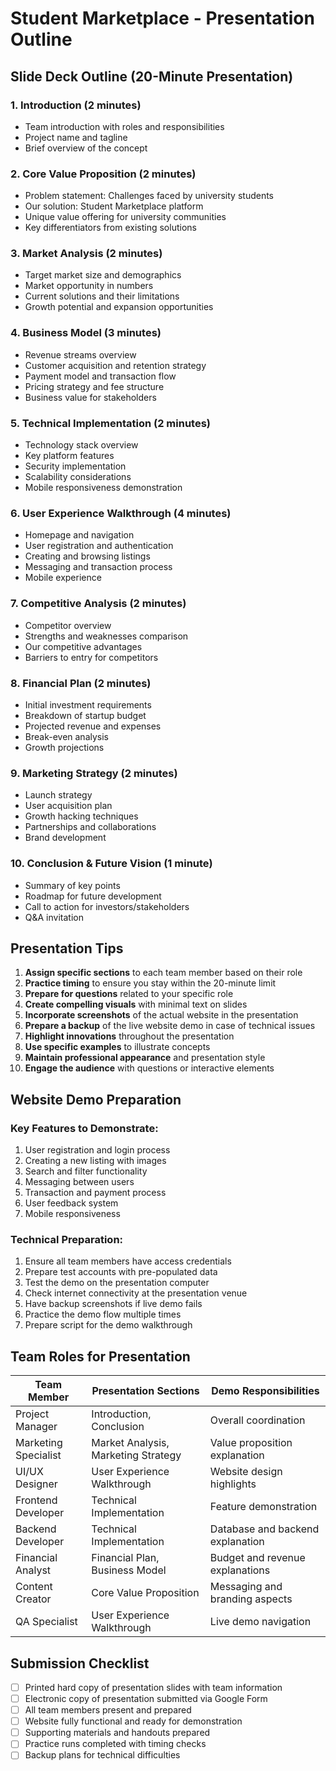 # Student Marketplace - Presentation Outline

## Slide Deck Outline (20-Minute Presentation)

### 1. Introduction (2 minutes)
- Team introduction with roles and responsibilities
- Project name and tagline
- Brief overview of the concept

### 2. Core Value Proposition (2 minutes)
- Problem statement: Challenges faced by university students
- Our solution: Student Marketplace platform
- Unique value offering for university communities
- Key differentiators from existing solutions

### 3. Market Analysis (2 minutes)
- Target market size and demographics
- Market opportunity in numbers
- Current solutions and their limitations
- Growth potential and expansion opportunities

### 4. Business Model (3 minutes)
- Revenue streams overview
- Customer acquisition and retention strategy
- Payment model and transaction flow
- Pricing strategy and fee structure
- Business value for stakeholders

### 5. Technical Implementation (2 minutes)
- Technology stack overview
- Key platform features
- Security implementation
- Scalability considerations
- Mobile responsiveness demonstration

### 6. User Experience Walkthrough (4 minutes)
- Homepage and navigation
- User registration and authentication
- Creating and browsing listings
- Messaging and transaction process
- Mobile experience

### 7. Competitive Analysis (2 minutes)
- Competitor overview
- Strengths and weaknesses comparison
- Our competitive advantages
- Barriers to entry for competitors

### 8. Financial Plan (2 minutes)
- Initial investment requirements
- Breakdown of startup budget
- Projected revenue and expenses
- Break-even analysis
- Growth projections

### 9. Marketing Strategy (2 minutes)
- Launch strategy
- User acquisition plan
- Growth hacking techniques
- Partnerships and collaborations
- Brand development

### 10. Conclusion & Future Vision (1 minute)
- Summary of key points
- Roadmap for future development
- Call to action for investors/stakeholders
- Q&A invitation

## Presentation Tips

1. **Assign specific sections** to each team member based on their role
2. **Practice timing** to ensure you stay within the 20-minute limit
3. **Prepare for questions** related to your specific role
4. **Create compelling visuals** with minimal text on slides
5. **Incorporate screenshots** of the actual website in the presentation
6. **Prepare a backup** of the live website demo in case of technical issues
7. **Highlight innovations** throughout the presentation
8. **Use specific examples** to illustrate concepts
9. **Maintain professional appearance** and presentation style
10. **Engage the audience** with questions or interactive elements

## Website Demo Preparation

### Key Features to Demonstrate:
1. User registration and login process
2. Creating a new listing with images
3. Search and filter functionality
4. Messaging between users
5. Transaction and payment process
6. User feedback system
7. Mobile responsiveness

### Technical Preparation:
1. Ensure all team members have access credentials
2. Prepare test accounts with pre-populated data
3. Test the demo on the presentation computer
4. Check internet connectivity at the presentation venue
5. Have backup screenshots if live demo fails
6. Practice the demo flow multiple times
7. Prepare script for the demo walkthrough

## Team Roles for Presentation

| Team Member | Presentation Sections | Demo Responsibilities |
|-------------|------------------------|------------------------|
| Project Manager | Introduction, Conclusion | Overall coordination |
| Marketing Specialist | Market Analysis, Marketing Strategy | Value proposition explanation |
| UI/UX Designer | User Experience Walkthrough | Website design highlights |
| Frontend Developer | Technical Implementation | Feature demonstration |
| Backend Developer | Technical Implementation | Database and backend explanation |
| Financial Analyst | Financial Plan, Business Model | Budget and revenue explanations |
| Content Creator | Core Value Proposition | Messaging and branding aspects |
| QA Specialist | User Experience Walkthrough | Live demo navigation |

## Submission Checklist

- [ ] Printed hard copy of presentation slides with team information
- [ ] Electronic copy of presentation submitted via Google Form
- [ ] All team members present and prepared
- [ ] Website fully functional and ready for demonstration
- [ ] Supporting materials and handouts prepared
- [ ] Practice runs completed with timing checks
- [ ] Backup plans for technical difficulties 